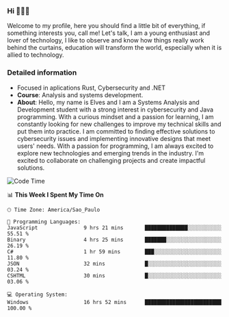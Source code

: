 


### Hi 🙋🏽‍♂️

Welcome to my profile, here you should find a little bit of everything, if something interests you, call me! Let's talk,
I am a young enthusiast and lover of technology, I like to observe and know how things really work behind the curtains, 
education will transform the world, especially when it is allied to technology.

### Detailed information
* Focused in aplications Rust, Cybersecurity and .NET
* **Course**: Analysis and systems development.
* **About**: Hello, my name is Elves and I am a Systems Analysis and Development student with a strong interest in cybersecurity and Java programming. With a curious mindset and a passion for learning, I am constantly looking for new challenges to improve my technical skills and put them into practice. I am committed to finding effective solutions to cybersecurity issues and implementing innovative designs that meet users' needs. With a passion for programming, I am always excited to explore new technologies and emerging trends in the industry. I'm excited to collaborate on challenging projects and create impactful solutions.

<!--START_SECTION:waka-->
![Code Time](http://img.shields.io/badge/Code%20Time-250%20hrs%2057%20mins-blue)

📊 **This Week I Spent My Time On** 

```text
🕑︎ Time Zone: America/Sao_Paulo

💬 Programming Languages: 
JavaScript               9 hrs 21 mins       ██████████████░░░░░░░░░░░   55.51 % 
Binary                   4 hrs 25 mins       ███████░░░░░░░░░░░░░░░░░░   26.19 % 
C#                       1 hr 59 mins        ███░░░░░░░░░░░░░░░░░░░░░░   11.80 % 
JSON                     32 mins             █░░░░░░░░░░░░░░░░░░░░░░░░   03.24 % 
CSHTML                   30 mins             █░░░░░░░░░░░░░░░░░░░░░░░░   03.06 % 

💻 Operating System: 
Windows                  16 hrs 52 mins      █████████████████████████   100.00 % 
```


<!--END_SECTION:waka-->


